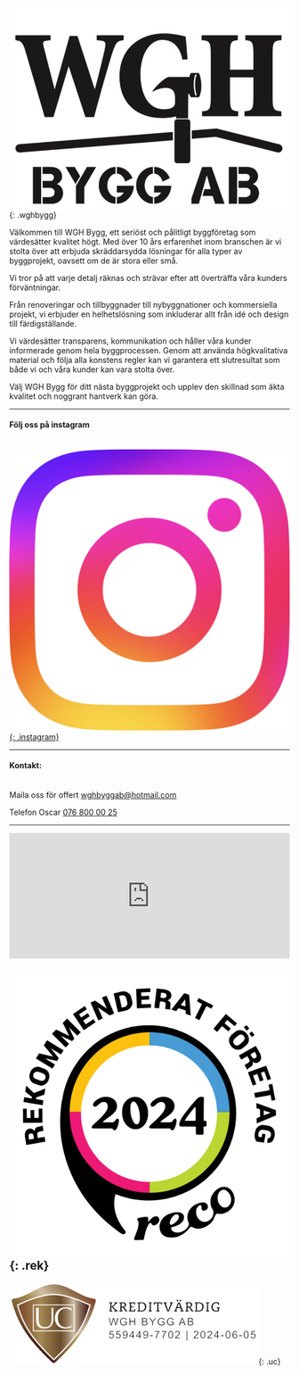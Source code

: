 ![wgh](/wghbygg.jpg){: .wghbygg}

Välkommen till WGH Bygg, ett seriöst och pålitligt byggföretag som värdesätter kvalitet högt. Med över 10 års erfarenhet inom branschen är vi stolta över att erbjuda skräddarsydda lösningar för alla typer av byggprojekt, oavsett om de är stora eller små.

Vi tror på att varje detalj räknas och strävar efter att överträffa våra kunders förväntningar.

Från renoveringar och tillbyggnader till nybyggnationer och kommersiella projekt, vi erbjuder en helhetslösning som inkluderar allt från idé och design till färdigställande.

Vi värdesätter transparens, kommunikation och håller våra kunder informerade genom hela byggprocessen. Genom att använda högkvalitativa material och följa alla konstens regler kan vi garantera ett slutresultat som både vi och våra kunder kan vara stolta över.

Välj WGH Bygg för ditt nästa byggprojekt och upplev den skillnad som äkta kvalitet och noggrant hantverk kan göra.

---

#### Följ oss på instagram
\
[![instagram](ig_logo.png){: .instagram}](https://www.instagram.com/wghbygg/)

---

#### Kontakt:
\
Maila oss för offert [wghbyggab@hotmail.com](mailto:wghbyggab@hotmail.com)

Telefon Oscar [076 800 00 25](tel:+46768000025)

---

<iframe src="https://widget.reco.se/v2/widget/5180025?mode=HORIZONTAL_QUOTE&inverted=false&border=true" title="Wgh Bygg AB - Omdömen på Reco" height="225" style="width:100%;border:0;display:block;overflow: hidden;" data-reactroot=""></iframe>

![rek](/reco_rek.svg){: .rek}
---

![UC](/UC.png){: .uc}
